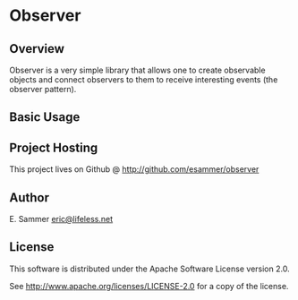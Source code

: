# Observer #

## Overview ##

Observer is a very simple library that allows one to create observable objects
and connect observers to them to receive interesting events (the observer
pattern).

## Basic Usage ##

## Project Hosting ##

This project lives on Github @ http://github.com/esammer/observer

## Author ##

E. Sammer <eric@lifeless.net>

## License ##

This software is distributed under the Apache Software License version 2.0.

See http://www.apache.org/licenses/LICENSE-2.0 for a copy of the license.

